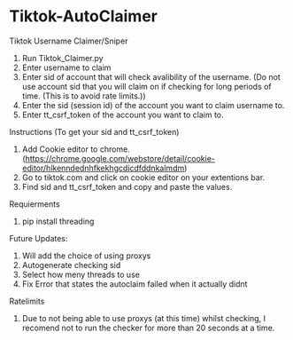 # Tiktok-AutoClaimer

Tiktok Username Claimer/Sniper

1. Run Tiktok_Claimer.py
2. Enter username to claim
3. Enter sid of account that will check avalibility of the username. (Do not use account sid that you will claim on if checking for long periods of time. (This is to avoid rate limits.))
4. Enter the sid (session id) of the account you want to claim username to.
5. Enter tt_csrf_token of the account you want to claim to.


Instructions (To get your sid and tt_csrf_token)

1. Add Cookie editor to chrome. (https://chrome.google.com/webstore/detail/cookie-editor/hlkenndednhfkekhgcdicdfddnkalmdm)
2. Go to tiktok.com and click on cookie editor on your extentions bar.
3. Find sid and tt_csrf_token and copy and paste the values.

Requierments
1. pip install threading

Future Updates:
1. Will add the choice of using proxys
2. Autogenerate checking sid
3. Select how meny threads to use
4. Fix Error that states the autoclaim failed when it actually didnt

Ratelimits

1. Due to not being able to use proxys (at this time) whilst checking, I recomend not to run the checker for more than 20 seconds at a time.
